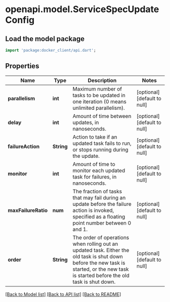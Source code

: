 # openapi.model.ServiceSpecUpdateConfig

## Load the model package
```dart
import 'package:docker_client/api.dart';
```

## Properties
Name | Type | Description | Notes
------------ | ------------- | ------------- | -------------
**parallelism** | **int** | Maximum number of tasks to be updated in one iteration (0 means unlimited parallelism).  | [optional] [default to null]
**delay** | **int** | Amount of time between updates, in nanoseconds. | [optional] [default to null]
**failureAction** | **String** | Action to take if an updated task fails to run, or stops running during the update.  | [optional] [default to null]
**monitor** | **int** | Amount of time to monitor each updated task for failures, in nanoseconds.  | [optional] [default to null]
**maxFailureRatio** | **num** | The fraction of tasks that may fail during an update before the failure action is invoked, specified as a floating point number between 0 and 1.  | [optional] [default to null]
**order** | **String** | The order of operations when rolling out an updated task. Either the old task is shut down before the new task is started, or the new task is started before the old task is shut down.  | [optional] [default to null]

[[Back to Model list]](../README.md#documentation-for-models) [[Back to API list]](../README.md#documentation-for-api-endpoints) [[Back to README]](../README.md)


